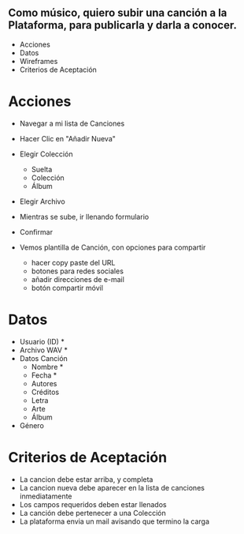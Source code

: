 
## Como músico, quiero subir una canción a la Plataforma, para publicarla y darla a conocer.

- Acciones
- Datos
- Wireframes
- Criterios de Aceptación



# Acciones

- Navegar a mi lista de Canciones

- Hacer Clic en "Añadir Nueva"

- Elegir Colección
  - Suelta
  - Colección
  - Álbum

- Elegir Archivo

- Mientras se sube, ir llenando formulario

- Confirmar

- Vemos plantilla de Canción, con opciones para compartir
  - hacer copy paste del URL
  - botones para redes sociales
  - añadir direcciones de e-mail
  - botón compartir móvil



# Datos

- Usuario (ID) *
- Archivo WAV *
- Datos Canción
  - Nombre *
  - Fecha *
  - Autores
  - Créditos
  - Letra
  - Arte
  - Álbum
- Género


# Criterios de Aceptación


- La cancion debe estar arriba, y completa
- La cancion nueva debe aparecer en la lista de canciones inmediatamente
- Los campos requeridos deben estar llenados
- La canción debe pertenecer a una Colección
- La plataforma envia un mail avisando que termino la carga
